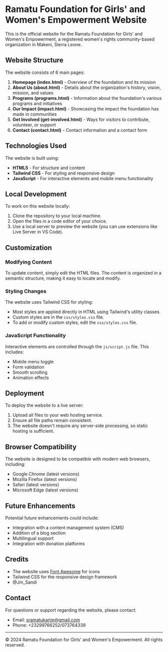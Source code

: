 # Ramatu Foundation for Girls' and Women's Empowerment Website

This is the official website for the Ramatu Foundation for Girls' and Women's Empowerment, a registered women's rights community-based organization in Makeni, Sierra Leone.

## Website Structure

The website consists of 6 main pages:

1. **Homepage (index.html)** - Overview of the foundation and its mission
2. **About Us (about.html)** - Details about the organization's history, vision, mission, and values
3. **Programs (programs.html)** - Information about the foundation's various programs and initiatives
4. **Our Impact (impact.html)** - Showcasing the impact the foundation has made in communities
5. **Get Involved (get-involved.html)** - Ways for visitors to contribute, volunteer, or support
6. **Contact (contact.html)** - Contact information and a contact form

## Technologies Used

The website is built using:

- **HTML5** - For structure and content
- **Tailwind CSS** - For styling and responsive design
- **JavaScript** - For interactive elements and mobile menu functionality

## Local Development

To work on this website locally:

1. Clone the repository to your local machine.
2. Open the files in a code editor of your choice.
3. Use a local server to preview the website (you can use extensions like Live Server in VS Code).

## Customization

### Modifying Content

To update content, simply edit the HTML files. The content is organized in a semantic structure, making it easy to locate and modify.

### Styling Changes

The website uses Tailwind CSS for styling:

- Most styles are applied directly in HTML using Tailwind's utility classes.
- Custom styles are in the `css/styles.css` file.
- To add or modify custom styles, edit the `css/styles.css` file.

### JavaScript Functionality

Interactive elements are controlled through the `js/script.js` file. This includes:

- Mobile menu toggle
- Form validation
- Smooth scrolling
- Animation effects

## Deployment

To deploy the website to a live server:

1. Upload all files to your web hosting service.
2. Ensure all file paths remain consistent.
3. The website doesn't require any server-side processing, so static hosting is sufficient.

## Browser Compatibility

The website is designed to be compatible with modern web browsers, including:

- Google Chrome (latest versions)
- Mozilla Firefox (latest versions)
- Safari (latest versions)
- Microsoft Edge (latest versions)

## Future Enhancements

Potential future enhancements could include:

- Integration with a content management system (CMS)
- Addition of a blog section
- Multilingual support
- Integration with donation platforms

## Credits

- The website uses [Font Awesome](https://fontawesome.com/) for icons
- Tailwind CSS for the responsive design framework
- @Jm_Sandi

## Contact

For questions or support regarding the website, please contact:

- Email: sramatukarim@gmail.com
- Phone: +23299766252/073764339

---

© 2024 Ramatu Foundation for Girls' and Women's Empowerment. All rights reserved. 